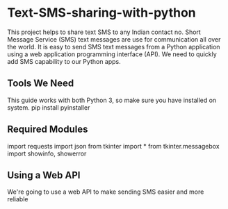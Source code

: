 # Text-SMS-sharing-with-python
This project helps to share text SMS to any Indian contact no.
Short Message Service (SMS) text messages are use for communication all over the world. 
It is easy to send SMS text messages from a Python application using a web application programming interface (API). 
We need to quickly add SMS capability to our Python apps.

## Tools We Need
This guide works with both Python 3, so make sure you have installed on system.
pip install pyinstaller

## Required Modules
import requests
import json
from tkinter import *
from tkinter.messagebox import showinfo, showerror

## Using a Web API
We're going to use a web API to make sending SMS easier and more reliable
